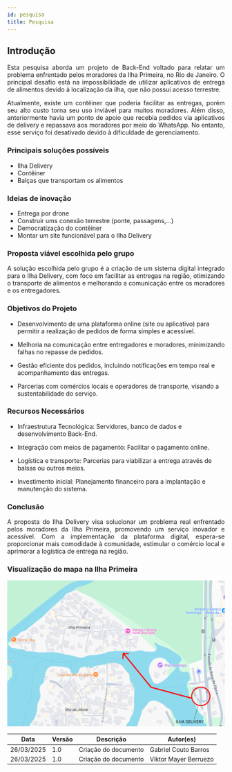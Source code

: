```yaml
---
id: pesquisa
title: Pesquisa 
---
```


## Introdução 

<p align = "justify">
Esta pesquisa aborda um projeto de Back-End voltado para relatar um problema enfrentado pelos moradores da Ilha Primeira, no Rio de Janeiro. O principal desafio está na impossibilidade de utilizar aplicativos de entrega de alimentos devido à localização da ilha, que não possui acesso terrestre.
</p>

<p align = "justify">
Atualmente, existe um contêiner que poderia facilitar as entregas, porém seu alto custo torna seu uso inviável para muitos moradores. Além disso, anteriormente havia um ponto de apoio que recebia pedidos via aplicativos de delivery e repassava aos moradores por meio do WhatsApp. No entanto, esse serviço foi desativado devido à dificuldade de gerenciamento.
</p>

### Principais soluções possíveis

- Ilha Delivery
- Contêiner
- Balças que transportam os alimentos


### Ideias de inovação

- Entrega por drone
- Construir ums conexão terrestre (ponte, passagens,...)
- Democratização do contêiner
- Montar um site funcionável para o Ilha Delivery

### Proposta viável escolhida pelo grupo 

<p align = "justify">
A solução escolhida pelo grupo é a criação de um sistema digital integrado para o Ilha Delivery, com foco em facilitar as entregas na região, otimizando o transporte de alimentos e melhorando a comunicação entre os moradores e os entregadores.
</p>


### Objetivos do Projeto

- Desenvolvimento de uma plataforma online (site ou aplicativo) para permitir a realização de pedidos de forma simples e acessível.

- Melhoria na comunicação entre entregadores e moradores, minimizando falhas no repasse de pedidos.

- Gestão eficiente dos pedidos, incluindo notificações em tempo real e acompanhamento das entregas.

- Parcerias com comércios locais e operadores de transporte, visando a sustentabilidade do serviço.

### Recursos Necessários

- Infraestrutura Tecnológica: Servidores, banco de dados e desenvolvimento Back-End.

- Integração com meios de pagamento: Facilitar o pagamento online.

- Logística e transporte: Parcerias para viabilizar a entrega através de balsas ou outros meios.

- Investimento inicial: Planejamento financeiro para a implantação e manutenção do sistema.

### Conclusão

<p align = "justify">
A proposta do Ilha Delivery visa solucionar um problema real enfrentado pelos moradores da Ilha Primeira, promovendo um serviço inovador e acessível. Com a implementação da plataforma digital, espera-se proporcionar mais comodidade à comunidade, estimular o comércio local e aprimorar a logística de entrega na região.
</p>

### Visualização do mapa na Ilha Primeira
[![Mapa Ilha Primeira](../assets/Mapa_Ilha_Primeira/mapa-ilha-primeira.png)](../assets/Mapa_Ilha_Primeira/mapa-ilha-primeira.png)


| Data       | Versão | Descrição                | Autor(es) |
|------------|--------|--------------------------|-----------|
| 26/03/2025 | 1.0    | Criação do documento      |  Gabriel Couto Barros |
| 26/03/2025 | 1.0    | Criação do documento      |  Viktor Mayer Berruezo |



